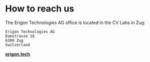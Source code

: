 # How to reach us

The Erigon Technologies AG office is located in the CV Labs in Zug:

```
Erigon Technologies AG
Damstrasse 16
6300 Zug
Switzerland
```

[**erigon.tech**](https://erigon.tech)

